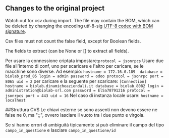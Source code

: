 ## Changes to the original project

Watch out for csv during import. The file may contain the BOM, which can be deleted by changing the encoding utf-8-sig
[UTF-8 codec with BOM signature](https://docs.python.org/3/library/codecs.html#module-encodings.utf_8_sig).

Csv files must not count the false field, except for Boolean fields.

The fields to extract (can be None or [] to extract all fields).

Per usare la connessione criptata impostare:`protocol = jsonrpcs`
Usare due file all'interno di conf, uno per scaricare e l'altro per caricare, se le macchine sono diverse.
Ad esempio:
`hostname = 172.16.0.189 
database = biolab_prod_05
login = admin
password = odoo
protocol = jsonrpc
port = 8065
uid = 2`
per caricare e la seguente per scaricare:
`[Connection]
hostname = biolab.dinamicheaziendali.it
database = biolab_8082
login = administration@biolab-srl.com
password = ElSa78791216
protocol = jsonrpcs
port = 443
uid = 16`
Nel caso di instanza locale usare: `hostname = localhost`

##Struttura CVS
Le chiavi esterne se sono assenti non devono essere ne false ne 0, ma ";;", 
ovvero lasciare il vuoto tra i due punto e virgola.

Se si hanno errori di ambiguità tipicamente si può eliminare il campo
del tipo `campo_in_questione` e lasciare `campo_in_questione/id`
